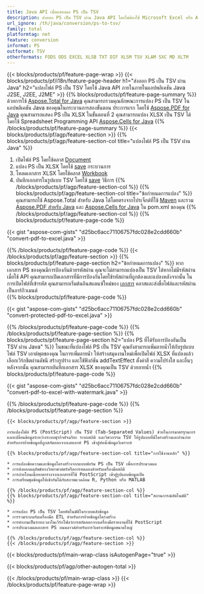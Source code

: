 ```yaml
---
title: Java API เพื่อแสดงผล PS เป็น TSV
description: ส่งออก PS เป็น TSV ผ่าน Java API โดยไม่ต้องใช้ Microsoft Excel หรือ Adobe Reader
url_ignore: /th/java/conversion/ps-to-tsv/
family: total
platformtag: net
feature: conversion
informat: PS
outformat: TSV
otherformats: FODS ODS EXCEL XLSB TXT DIF XLSM TSV XLAM SXC MD XLTM
---
```

{{< blocks/products/pf/feature-page-wrap >}}
{{< blocks/products/pf/i18n/feature-page-header h1="ส่งออก PS เป็น TSV ผ่าน Java" h2="แปลงไฟล์ PS เป็น TSV โดยใช้ Java API ภายในภายในแอปพลิเคชัน Java J2SE, J2EE, J2ME" >}}
{{% blocks/products/pf/feature-page-summary %}}
ด้วยการใช้ [Aspose.Total for Java](https://products.aspose.com/total/java/) คุณสามารถรวมคุณลักษณะการแปลง PS เป็น TSV ในแอปพลิเคชัน Java ของคุณในกระบวนการสองขั้นตอน ประการแรก โดยใช้ [Aspose.PDF for Java](https://products.aspose.com/pdf/java/) คุณสามารถแสดง PS เป็น XLSX ในขั้นตอนที่ 2 คุณสามารถแปลง XLSX เป็น TSV ได้โดยใช้ Spreadsheet Programming API [Aspose.Cells for Java](https://products.aspose.com/cells/java/)
{{% /blocks/products/pf/feature-page-summary  %}}
{{< blocks/products/pf/agp/feature-section >}}
{{% blocks/products/pf/agp/feature-section-col title="แปลงไฟล์ PS เป็น TSV ผ่าน Java" %}}
1. เปิดไฟล์ PS โดยใช้คลาส [Document](https://reference.aspose.com/pdf/java/com.aspose.pdf/Document)
2. แปลง PS เป็น XLSX โดยใช้ [save](https://reference.aspose.com/pdf/java/com.aspose.pdf/Document#save-java.lang.String-com.aspose.pdf.SaveOptions- ) กระบวนการ
3. โหลดเอกสาร XLSX โดยใช้คลาส [Workbook](https://reference.aspose.com/cells/java/com.aspose.cells/Workbook)
4. บันทึกเอกสารในรูปแบบ TSV โดยใช้ [save](https://reference.aspose.com/cells/java/com.aspose.cells/workbook#save(java.lang.String,%20com.aspose.cells.SaveOptions)) วิธีการ
{{% /blocks/products/pf/agp/feature-section-col %}}
{{% blocks/products/pf/agp/feature-section-col title="ข้อกำหนดการแปลง" %}}
คุณสามารถใช้ Aspose.Total สำหรับ Java ได้โดยตรงจากโปรเจ็กต์ที่ใช้ [Maven](https://releases.aspose.com/total/java/) และรวม [Aspose.PDF สำหรับ Java](https://docs.aspose.com/pdf/java/installation/) และ [Aspose.Cells for Java](https://docs.aspose.com/cells/java/installation/) ใน pom.xml ของคุณ
{{% /blocks/products/pf/agp/feature-section-col %}}
{{% blocks/products/pf/feature-page-code %}}

{{< gist "aspose-com-gists" "d25bc6acc71106757fdc028e2cdd660b" "convert-pdf-to-excel.java" >}}


{{% /blocks/products/pf/feature-page-code %}}
{{< /blocks/products/pf/agp/feature-section >}}
{{% blocks/products/pf/feature-page-section  h2="ข้อกำหนดการแปลง" %}}
หากเอกสาร PS ของคุณมีการป้องกันด้วยรหัสผ่าน คุณจะไม่สามารถแปลงเป็น TSV ได้หากไม่มีรหัสผ่าน เมื่อใช้ API คุณสามารถเปิดเอกสารที่มีการป้องกันโดยใช้รหัสผ่านที่ถูกต้องและแปลงหลังจากนั้น ในการเปิดไฟล์ที่เข้ารหัส คุณสามารถเริ่มต้นอินสแตนซ์ใหม่ของ [เอกสาร](https://reference.aspose.com/pdf/java/com.aspose.pdf/Document#Document-java.lang.String-java.lang.String-) คลาสและส่งชื่อไฟล์และรหัสผ่านเป็นอาร์กิวเมนต์  
{{% blocks/products/pf/feature-page-code %}}

{{< gist "aspose-com-gists" "d25bc6acc71106757fdc028e2cdd660b" "convert-protected-pdf-to-excel.java" >}}

{{% /blocks/products/pf/feature-page-code  %}}
{{% /blocks/products/pf/feature-page-section %}}
{{% blocks/products/pf/feature-page-section  h2="แปลง PS ที่ได้รับการป้องกันเป็น TSV ผ่าน Java" %}}
ในขณะที่แปลงไฟล์ PS เป็น TSV คุณยังสามารถเพิ่มลายน้ำให้กับรูปแบบไฟล์ TSV เอาต์พุตของคุณ ในการเพิ่มลายน้ำ ให้สร้างสมุดงานใหม่เพื่อเปิดไฟล์ XLSX ที่แปลงแล้ว เลือกเวิร์กชีตผ่านดัชนี สร้างรูปร่าง และใช้ฟังก์ชัน addTextEffect ตั้งค่าสี ความโปร่งใส และอื่นๆ หลังจากนั้น คุณสามารถบันทึกเอกสาร XLSX ของคุณเป็น TSV ด้วยลายน้ำ 
{{% blocks/products/pf/feature-page-code %}}

{{< gist "aspose-com-gists" "d25bc6acc71106757fdc028e2cdd660b" "convert-pdf-to-excel-with-watermark.java" >}}

{{% /blocks/products/pf/feature-page-code  %}}
{{% /blocks/products/pf/feature-page-section %}}
```
{{< blocks/products/pf/agp/feature-section >}}

การแปลงไฟล์ PS (PostScript) เป็น TSV (Tab-Separated Values) ช่วยในการมาตรฐานการแลกเปลี่ยนข้อมูลระหว่างระบบธุรกิจอัจฉริยะ ระบบสถิติ และวิศวกรรม TSV ให้รูปแบบที่มีโครงสร้างและอ่านง่ายสำหรับการย้ายข้อมูลที่ถูกสกัดออกจากเลยเอาท์ PS เข้าสู่ท่อน้ำข้อมูลวิเคราะห์

{{% blocks/products/pf/agp/feature-section-col title="การใช้งานหลัก" %}}

* การแปลงข้อความและข้อมูลโครงสร้างจากแบบฟอร์ม PS เป็น TSV เพื่อการประมวลผล
* การส่งออกผลลัพธ์ทางวิทยาศาสตร์หรือการทดลองสำหรับเครื่องมือสถิติ
* การถ่ายโอนเนื้อหาตารางจากเอกสารที่ใช้ PostScript เข้าสู่รูปแบบข้อมูลเปิด
* การเตรียมชุดข้อมูลให้เข้ากันได้กับสภาพแวดล้อม R, Python หรือ MATLAB

{{% /blocks/products/pf/agp/feature-section-col %}}
{{% blocks/products/pf/agp/feature-section-col title="สถานการณ์อัตโนมัติ" %}}

* การแปลง PS เป็น TSV โดยอัตโนมัติในระบบคลังข้อมูล
* การรวมระบบกับเครื่องมือ ETL สำหรับการย้ายข้อมูลโครงสร้าง
* การทำงานเป็นระยะเวลาในเวิร์กโฟลว์การสกัดออกจากเครื่องมือรายงานที่ใช้ PostScript
* การประมวลผลเอกสาร PS บนคลาวด์สำหรับการวิเคราะห์ข้อมูลขนาดใหญ่

{{% /blocks/products/pf/agp/feature-section-col %}}
{{< /blocks/products/pf/agp/feature-section >}}
```
{{< blocks/products/pf/main-wrap-class isAutogenPage="true" >}}

{{< blocks/products/pf/agp/other-autogen-total >}}
 
{{< /blocks/products/pf/main-wrap-class >}}
{{< /blocks/products/pf/feature-page-wrap >}}
